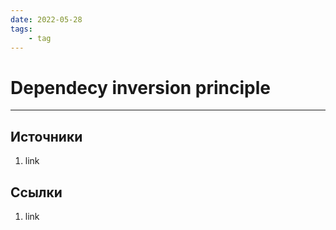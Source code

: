 ```yaml
---
date: 2022-05-28
tags:
    - tag
---
```

# Dependecy inversion principle

---

## Источники

1. link

## Ссылки

1. link

